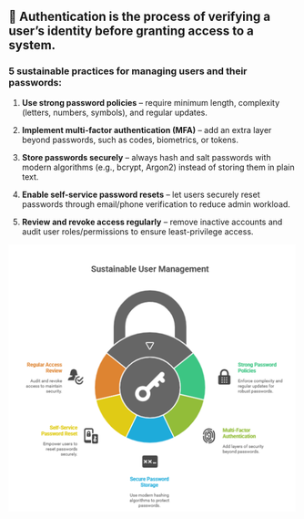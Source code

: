 
## 🧠 Authentication is the process of verifying a user’s identity before granting access to a system.

### 5 sustainable practices for managing users and their passwords:

1. **Use strong password policies** – require minimum length, complexity (letters, numbers, symbols), and regular updates.

2. **Implement multi-factor authentication (MFA)** – add an extra layer beyond passwords, such as codes, biometrics, or tokens.

3. **Store passwords securely** – always hash and salt passwords with modern algorithms (e.g., bcrypt, Argon2) instead of storing them in plain text.

4. **Enable self-service password resets** – let users securely reset passwords through email/phone verification to reduce admin workload.

5. **Review and revoke access regularly** – remove inactive accounts and audit user roles/permissions to ensure least-privilege access.

![Image](sustainable_user_management.png)


